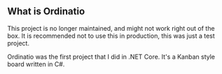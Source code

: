 ## What is Ordinatio
This project is no longer maintained, and might not work right out of the box. It is recommended not to use this in production, this was just a test project.

Ordinatio was the first project that I did in .NET Core. It's a Kanban style board written in C#.
